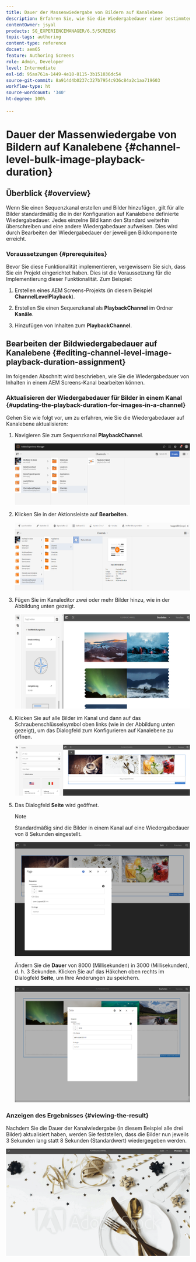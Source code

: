 ```yaml
---
title: Dauer der Massenwiedergabe von Bildern auf Kanalebene
description: Erfahren Sie, wie Sie die Wiedergabedauer einer bestimmten Bildkomponente in AEM Screens bearbeiten können.
contentOwner: jsyal
products: SG_EXPERIENCEMANAGER/6.5/SCREENS
topic-tags: authoring
content-type: reference
docset: aem65
feature: Authoring Screens
role: Admin, Developer
level: Intermediate
exl-id: 95aa761a-1449-4e18-8115-3b151036dc54
source-git-commit: 8a914d4b0237c327b7954c936c84a2c1aa719603
workflow-type: ht
source-wordcount: '340'
ht-degree: 100%

---
```


# Dauer der Massenwiedergabe von Bildern auf Kanalebene {#channel-level-bulk-image-playback-duration}

## Überblick {#overview}

Wenn Sie einen Sequenzkanal erstellen und Bilder hinzufügen, gilt für alle Bilder standardmäßig die in der Konfiguration auf Kanalebene definierte Wiedergabedauer. Jedes einzelne Bild kann den Standard weiterhin überschreiben und eine andere Wiedergabedauer aufweisen. Dies wird durch Bearbeiten der Wiedergabedauer der jeweiligen Bildkomponente erreicht.

### Voraussetzungen {#prerequisites}

Bevor Sie diese Funktionalität implementieren, vergewissern Sie sich, dass Sie ein Projekt eingerichtet haben. Dies ist die Voraussetzung für die Implementierung dieser Funktionalität. Zum Beispiel:

1. Erstellen eines AEM Screens-Projekts (in diesem Beispiel **ChannelLevelPlayback**).

1. Erstellen Sie einen Sequenzkanal als **PlaybackChannel** im Ordner **Kanäle**.

1. Hinzufügen von Inhalten zum **PlaybackChannel**.

## Bearbeiten der Bildwiedergabedauer auf Kanalebene {#editing-channel-level-image-playback-duration-assignment}

Im folgenden Abschnitt wird beschrieben, wie Sie die Wiedergabedauer von Inhalten in einem AEM Screens-Kanal bearbeiten können.

### Aktualisieren der Wiedergabedauer für Bilder in einem Kanal {#updating-the-playback-duration-for-images-in-a-channel}

Gehen Sie wie folgt vor, um zu erfahren, wie Sie die Wiedergabedauer auf Kanalebene aktualisieren:

1. Navigieren Sie zum Sequenzkanal **PlaybackChannel**.

   ![screen_shot_2019-06-24at62818pm](assets/screen_shot_2019-06-24at62818pm.png)

1. Klicken Sie in der Aktionsleiste auf **Bearbeiten**. 

   ![screen_shot_2019-06-24at70141pm](assets/screen_shot_2019-06-24at70141pm.png)

1. Fügen Sie im Kanaleditor zwei oder mehr Bilder hinzu, wie in der Abbildung unten gezeigt.

   ![screen_shot_2019-06-24at90534pm](assets/screen_shot_2019-06-24at90534pm.png)

1. Klicken Sie auf alle Bilder im Kanal und dann auf das Schraubenschlüsselsymbol oben links (wie in der Abbildung unten gezeigt), um das Dialogfeld zum Konfigurieren auf Kanalebene zu öffnen.

   ![screen_shot_2019-06-25at95945am](assets/screen_shot_2019-06-25at95945am.png)

1. Das Dialogfeld **Seite** wird geöffnet.

   >[!NOTE]
   >Standardmäßig sind die Bilder in einem Kanal auf eine Wiedergabedauer von 8 Sekunden eingestellt.

   ![screen_shot_2019-06-25at100343am](assets/screen_shot_2019-06-25at100343am.png)

   Ändern Sie die **Dauer** von 8000 (Millisekunden) in 3000 (Millisekunden), d. h. 3 Sekunden. Klicken Sie auf das Häkchen oben rechts im Dialogfeld **Seite**, um Ihre Änderungen zu speichern.

   ![screen_shot_2019-06-25at101527am](assets/screen_shot_2019-06-25at101527am.png)

### Anzeigen des Ergebnisses {#viewing-the-result}

Nachdem Sie die Dauer der Kanalwiedergabe (in diesem Beispiel alle drei Bilder) aktualisiert haben, werden Sie feststellen, dass die Bilder nun jeweils 3 Sekunden lang statt 8 Sekunden (Standardwert) wiedergegeben werden.

![channel_preview](assets/channel_preview.gif)

